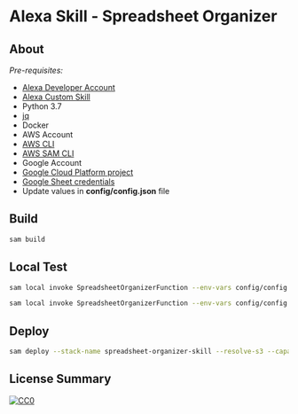 # Alexa Skill - Spreadsheet Organizer

## About

_Pre-requisites:_

- [Alexa Developer Account](https://developer.amazon.com/alexa/alexa-skills-kit)
- [Alexa Custom Skill](https://developer.amazon.com/docs/alexa/devconsole/create-a-skill-and-choose-the-interaction-model.html)
- Python 3.7
- [jq](https://stedolan.github.io/jq/tutorial/)
- Docker
- AWS Account
- [AWS CLI](https://docs.aws.amazon.com/serverless-application-model/latest/developerguide/serverless-getting-started-set-up-credentials.html)
- [AWS SAM CLI](https://docs.aws.amazon.com/serverless-application-model/latest/developerguide/serverless-sam-cli-install.html)
- Google Account
- [Google Cloud Platform project](https://developers.google.com/workspace/guides/create-project)
- [Google Sheet credentials](https://developers.google.com/workspace/guides/create-credentials)
- Update values in **config/config.json** file

## Build

```bash
sam build
```

## Local Test

```bash
sam local invoke SpreadsheetOrganizerFunction --env-vars config/config.json --event tests/launchrequest-event.json

sam local invoke SpreadsheetOrganizerFunction --env-vars config/config.json --event tests/intentrequest-event.json
```

## Deploy

```bash
sam deploy --stack-name spreadsheet-organizer-skill --resolve-s3 --capabilities CAPABILITY_IAM --parameter-overrides ParameterKey=GOOGLESPREADSHEETID,ParameterValue="$(jq -r '.Parameters.GOOGLESPREADSHEETID' 'config/config.json')" ParameterKey=SPREADSHEETRANGE,ParameterValue="$(jq -r '.Parameters.SPREADSHEETRANGE' 'config/config.json')" ParameterKey=GOOGLESHEETAPIKEY,ParameterValue="$(jq -r '.Parameters.GOOGLESHEETAPIKEY' 'config/config.json')" ParameterKey=SKILLID,ParameterValue="$(jq -r '.Parameters.SKILLID' 'config/config.json')"
```

## License Summary

[![CC0](https://i.creativecommons.org/p/zero/1.0/88x31.png)](https://creativecommons.org/publicdomain/zero/1.0/)
